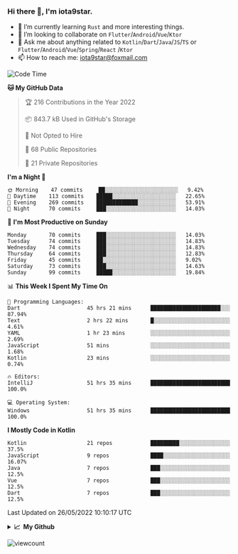 ### Hi there 👋, I'm iota9star.

- 🌱 I’m currently learning `Rust` and more interesting things.
- 👯 I’m looking to collaborate on `Flutter`/`Android`/`Vue`/`Ktor`
- 💬 Ask me about anything related to `Kotlin`/`Dart`/`Java`/`JS`/`TS` or `Flutter`/`Android`/`Vue`/`Spring`/`React`
  /`Ktor`
- 📫 How to reach me: [iota9star@foxmail.com](iota9star@foxmail.com)



<!--START_SECTION:waka-->
![Code Time](http://img.shields.io/badge/Code%20Time-3%2C032%20hrs%2026%20mins-blue)

**🐱 My GitHub Data** 

> 🏆 216 Contributions in the Year 2022
 > 
> 📦 843.7 kB Used in GitHub's Storage 
 > 
> 🚫 Not Opted to Hire
 > 
> 📜 68 Public Repositories 
 > 
> 🔑 21 Private Repositories  
 > 
**I'm a Night 🦉** 

```text
🌞 Morning    47 commits     ██░░░░░░░░░░░░░░░░░░░░░░░   9.42% 
🌆 Daytime    113 commits    █████░░░░░░░░░░░░░░░░░░░░   22.65% 
🌃 Evening    269 commits    █████████████░░░░░░░░░░░░   53.91% 
🌙 Night      70 commits     ███░░░░░░░░░░░░░░░░░░░░░░   14.03%

```
📅 **I'm Most Productive on Sunday** 

```text
Monday       70 commits     ███░░░░░░░░░░░░░░░░░░░░░░   14.03% 
Tuesday      74 commits     ███░░░░░░░░░░░░░░░░░░░░░░   14.83% 
Wednesday    74 commits     ███░░░░░░░░░░░░░░░░░░░░░░   14.83% 
Thursday     64 commits     ███░░░░░░░░░░░░░░░░░░░░░░   12.83% 
Friday       45 commits     ██░░░░░░░░░░░░░░░░░░░░░░░   9.02% 
Saturday     73 commits     ███░░░░░░░░░░░░░░░░░░░░░░   14.63% 
Sunday       99 commits     █████░░░░░░░░░░░░░░░░░░░░   19.84%

```


📊 **This Week I Spent My Time On** 

```text
💬 Programming Languages: 
Dart                     45 hrs 21 mins      ██████████████████████░░░   87.94% 
Text                     2 hrs 22 mins       █░░░░░░░░░░░░░░░░░░░░░░░░   4.61% 
YAML                     1 hr 23 mins        ░░░░░░░░░░░░░░░░░░░░░░░░░   2.69% 
JavaScript               51 mins             ░░░░░░░░░░░░░░░░░░░░░░░░░   1.68% 
Kotlin                   23 mins             ░░░░░░░░░░░░░░░░░░░░░░░░░   0.74%

🔥 Editors: 
IntelliJ                 51 hrs 35 mins      █████████████████████████   100.0%

💻 Operating System: 
Windows                  51 hrs 35 mins      █████████████████████████   100.0%

```

**I Mostly Code in Kotlin** 

```text
Kotlin                   21 repos            █████████░░░░░░░░░░░░░░░░   37.5% 
JavaScript               9 repos             ████░░░░░░░░░░░░░░░░░░░░░   16.07% 
Java                     7 repos             ███░░░░░░░░░░░░░░░░░░░░░░   12.5% 
Vue                      7 repos             ███░░░░░░░░░░░░░░░░░░░░░░   12.5% 
Dart                     7 repos             ███░░░░░░░░░░░░░░░░░░░░░░   12.5%

```



 Last Updated on 26/05/2022 10:10:17 UTC
<!--END_SECTION:waka-->

<details>
  <summary><b>📈&nbsp;&nbsp;My Github</b></summary>
  <br>
  <img src='https://github-profile-trophy.vercel.app/?username=iota9star'>
  <img src='https://bad-apple-github-readme.vercel.app/api?show_bg=1&username=iota9star&hide_title=true'>
  <img src='http://cr-skills-chart-widget.azurewebsites.net/api/api?username=iota9star'>
</details>


![viewcount](https://count.getloli.com/get/@iota9star?theme=rule34)
